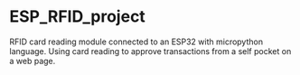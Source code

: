 # ESP_RFID_project
RFID card reading module connected to an ESP32 with micropython language. Using card reading to approve transactions from a self pocket on a web page.
